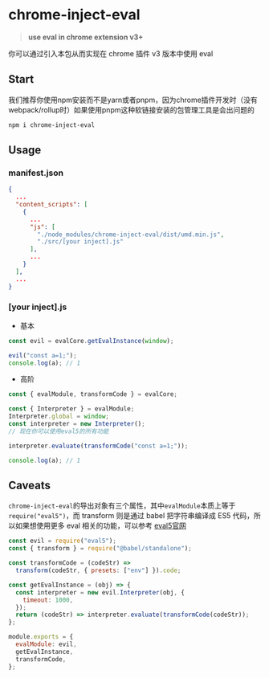 # chrome-inject-eval

> **use eval in chrome extension v3+**

你可以通过引入本包从而实现在 chrome 插件 v3 版本中使用 eval

## Start

我们推荐你使用npm安装而不是yarn或者pnpm，因为chrome插件开发时（没有webpack/rollup时）如果使用pnpm这种软链接安装的包管理工具是会出问题的
```bash
npm i chrome-inject-eval
```

## Usage

### manifest.json

```json
{
  ...
  "content_scripts": [
    {
      ...
      "js": [
        "./node_modules/chrome-inject-eval/dist/umd.min.js",
        "./src/[your inject].js"
      ],
      ...
    }
  ],
  ...
}
```

### [your inject].js

- 基本

```js
const evil = evalCore.getEvalInstance(window);

evil("const a=1;");
console.log(a); // 1
```

- 高阶

```js
const { evalModule, transformCode } = evalCore;

const { Interpreter } = evalModule;
Interpreter.global = window;
const interpreter = new Interpreter();
// 现在你可以使用eval5的所有功能

interpreter.evaluate(transformCode("const a=1;"));

console.log(a); // 1
```

## Caveats

`chrome-inject-eval`的导出对象有三个属性，其中`evalModule`本质上等于`require("eval5")`，而 transform 则是通过 babel 把字符串编译成 ES5 代码，所以如果想使用更多 eval 相关的功能，可以参考 [eval5官网](https://github.com/bplok20010/eval5)

```js
const evil = require("eval5");
const { transform } = require("@babel/standalone");

const transformCode = (codeStr) =>
  transform(codeStr, { presets: ["env"] }).code;

const getEvalInstance = (obj) => {
  const interpreter = new evil.Interpreter(obj, {
    timeout: 1000,
  });
  return (codeStr) => interpreter.evaluate(transformCode(codeStr));
};

module.exports = {
  evalModule: evil,
  getEvalInstance,
  transformCode,
};
```
